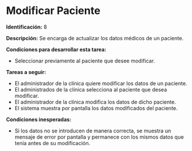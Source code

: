 # Modificar Paciente

**Identificación:** 8

**Descripción:** Se encarga de actualizar los datos médicos de un paciente.

**Condiciones para desarrollar esta tarea:**

* Seleccionar previamente al paciente que desee modificar.

**Tareas a seguir:**

* El administrador de la clínica quiere modificar los datos de un paciente.
* El administrados de la clínica selecciona al paciente que desea modificar.
* El administrador de la clínica modifica los datos de dicho paciente.
* El sistema muestra por pantalla los datos modificados del paciente.


**Condiciones inesperadas:**

* Si los datos no se introducen de manera correcta, se muestra un mensaje de error por pantalla y permanece con los mismos datos que tenía antes de su modificación.
